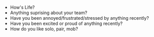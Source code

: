 * How's Life?
* Anything suprising about your team?
* Have you been annoyed/frustrated/stressed by anything recently?
* Have you been excited or proud of anything recently?
* How do you like solo, pair, mob?